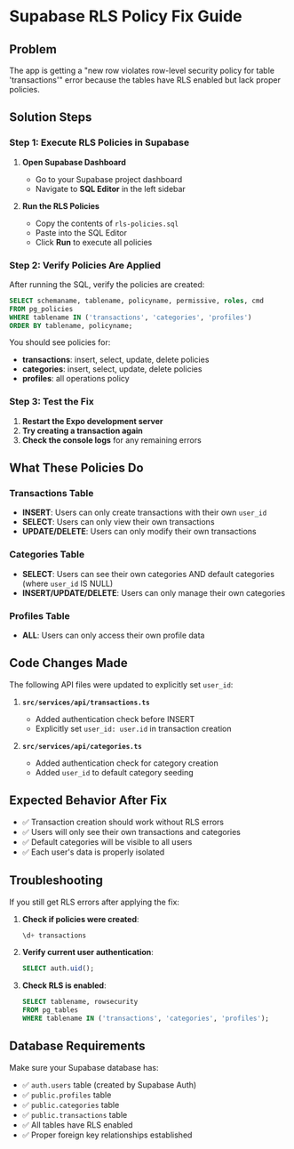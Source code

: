 # Supabase RLS Policy Fix Guide

## Problem
The app is getting a "new row violates row-level security policy for table 'transactions'" error because the tables have RLS enabled but lack proper policies.

## Solution Steps

### Step 1: Execute RLS Policies in Supabase

1. **Open Supabase Dashboard**
   - Go to your Supabase project dashboard
   - Navigate to **SQL Editor** in the left sidebar

2. **Run the RLS Policies**
   - Copy the contents of `rls-policies.sql` 
   - Paste into the SQL Editor
   - Click **Run** to execute all policies

### Step 2: Verify Policies Are Applied

After running the SQL, verify the policies are created:

```sql
SELECT schemaname, tablename, policyname, permissive, roles, cmd
FROM pg_policies 
WHERE tablename IN ('transactions', 'categories', 'profiles')
ORDER BY tablename, policyname;
```

You should see policies for:
- **transactions**: insert, select, update, delete policies
- **categories**: insert, select, update, delete policies  
- **profiles**: all operations policy

### Step 3: Test the Fix

1. **Restart the Expo development server**
2. **Try creating a transaction again**
3. **Check the console logs** for any remaining errors

## What These Policies Do

### Transactions Table
- **INSERT**: Users can only create transactions with their own `user_id`
- **SELECT**: Users can only view their own transactions
- **UPDATE/DELETE**: Users can only modify their own transactions

### Categories Table
- **SELECT**: Users can see their own categories AND default categories (where `user_id` IS NULL)
- **INSERT/UPDATE/DELETE**: Users can only manage their own categories

### Profiles Table
- **ALL**: Users can only access their own profile data

## Code Changes Made

The following API files were updated to explicitly set `user_id`:

1. **`src/services/api/transactions.ts`**
   - Added authentication check before INSERT
   - Explicitly set `user_id: user.id` in transaction creation

2. **`src/services/api/categories.ts`**
   - Added authentication check for category creation
   - Added `user_id` to default category seeding

## Expected Behavior After Fix

- ✅ Transaction creation should work without RLS errors
- ✅ Users will only see their own transactions and categories
- ✅ Default categories will be visible to all users
- ✅ Each user's data is properly isolated

## Troubleshooting

If you still get RLS errors after applying the fix:

1. **Check if policies were created**:
   ```sql
   \d+ transactions
   ```

2. **Verify current user authentication**:
   ```sql
   SELECT auth.uid();
   ```

3. **Check RLS is enabled**:
   ```sql
   SELECT tablename, rowsecurity 
   FROM pg_tables 
   WHERE tablename IN ('transactions', 'categories', 'profiles');
   ```

## Database Requirements

Make sure your Supabase database has:
- ✅ `auth.users` table (created by Supabase Auth)
- ✅ `public.profiles` table 
- ✅ `public.categories` table
- ✅ `public.transactions` table
- ✅ All tables have RLS enabled
- ✅ Proper foreign key relationships established